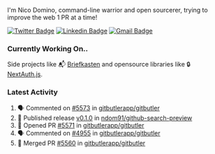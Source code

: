 
I'm Nico Domino, command-line warrior and open sourcerer, trying to improve the web 1 PR at a time!

[![Twitter Badge](https://img.shields.io/badge/-@ndom91-1ca0f1?style=flat-square&labelColor=1ca0f1&logo=twitter&logoColor=white&link=https://twitter.com/ndom91)](https://twitter.com/ndom91) [![Linkedin Badge](https://img.shields.io/badge/-ndom91-blue?style=flat-square&logo=Linkedin&logoColor=white&link=https://www.linkedin.com/in/ndom91/)](https://www.linkedin.com/in/ndom91/) [![Gmail Badge](https://img.shields.io/badge/-yo@ndo.dev-c14438?style=flat-square&logo=mail.ru&logoColor=white&link=mailto:yo@ndo.dev)](mailto:yo@ndo.dev)

### Currently Working On..

Side projects like 📬 [Briefkasten](https://briefkastenhq.com) and opensource libraries like 🔒 [NextAuth.js](https://github.com/nextauthjs/next-auth).

<!--START_SECTION_PROFILE_VIEWS:readme-info-->
<!--END_SECTION_PROFILE_VIEWS:readme-info-->

<!--START_SECTION_DAILY_COMMIT:readme-info-->
<!--END_SECTION_DAILY_COMMIT:readme-info-->

<!--START_SECTION_WEEKLY_COMMIT:readme-info-->
<!--END_SECTION_WEEKLY_COMMIT:readme-info-->

### Latest Activity

<!--START_SECTION:activity-->
1. 🗣 Commented on [#5573](https://github.com/gitbutlerapp/gitbutler/pull/5573#issuecomment-2481647105) in [gitbutlerapp/gitbutler](https://github.com/gitbutlerapp/gitbutler)
2. 🚀 Published release [v0.1.0](https://github.com/ndom91/github-search-preview/releases/tag/v0.1.0) in [ndom91/github-search-preview](https://github.com/ndom91/github-search-preview)
3. 💪 Opened PR [#5571](https://github.com/gitbutlerapp/gitbutler/pull/5571) in [gitbutlerapp/gitbutler](https://github.com/gitbutlerapp/gitbutler)
4. 🗣 Commented on [#4955](https://github.com/gitbutlerapp/gitbutler/issues/4955#issuecomment-2479686936) in [gitbutlerapp/gitbutler](https://github.com/gitbutlerapp/gitbutler)
5. 🎉 Merged PR [#5560](https://github.com/gitbutlerapp/gitbutler/pull/5560) in [gitbutlerapp/gitbutler](https://github.com/gitbutlerapp/gitbutler)
<!--END_SECTION:activity-->
